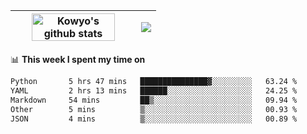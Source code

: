 | <a href="https://github.com/anuraghazra/github-readme-stats"><img width="85%" src="https://github-readme-stats.vercel.app/api?username=kowyo&show_icons=true&hide_border=true&theme=transparent" alt="Kowyo's github stats" /></a> | <a href="https://github.com/anuraghazra/github-readme-stats"><img align="center" src="https://github-readme-stats.vercel.app/api/top-langs/?username=kowyo&exclude_repo=Engineering-Competition-Robot,mobile-robot&hide=c,assembly,shaderlab,hlsl,mathematica,cmake&layout=compact&hide_border=true&theme=transparent" /></a> |
| ------------- | ------------- |

📊 **This week I spent my time on**
<!--START_SECTION:waka-->

```txt
Python       5 hrs 47 mins   ███████████████▓░░░░░░░░░   63.24 %
YAML         2 hrs 13 mins   ██████░░░░░░░░░░░░░░░░░░░   24.25 %
Markdown     54 mins         ██▒░░░░░░░░░░░░░░░░░░░░░░   09.94 %
Other        5 mins          ▒░░░░░░░░░░░░░░░░░░░░░░░░   00.93 %
JSON         4 mins          ▒░░░░░░░░░░░░░░░░░░░░░░░░   00.89 %
```

<!--END_SECTION:waka-->
